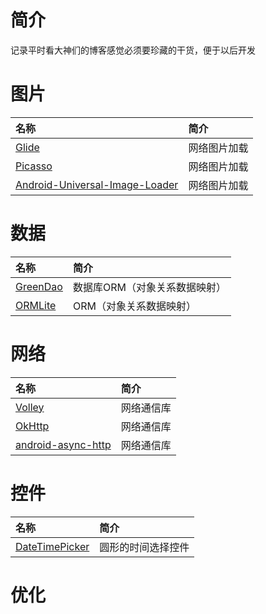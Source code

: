 # 简介
 记录平时看大神们的博客感觉必须要珍藏的干货，便于以后开发


# 图片
名称 | 简介
:------------- | :-------------
[Glide](http://www.jcodecraeer.com/a/anzhuokaifa/androidkaifa/2015/0327/2650.html) | 网络图片加载
[Picasso](http://www.jcodecraeer.com/a/anzhuokaifa/androidkaifa/2015/0327/2650.html) | 网络图片加载
[Android-Universal-Image-Loader](https://github.com/nostra13/Android-Universal-Image-Loader) |  网络图片加载
# 数据
名称 | 简介
:------------- | :-------------
[GreenDao](http://glblong.blog.51cto.com/3058613/1354953) | 数据库ORM（对象关系数据映射）
[ORMLite](http://blog.csdn.net/lmj623565791/article/details/39122981) | ORM（对象关系数据映射）

# 网络
名称 | 简介
:------------- | :-------------
[Volley](http://blog.csdn.net/guolin_blog/article/details/17482095) | 网络通信库
[OkHttp](http://www.jcodecraeer.com/a/anzhuokaifa/androidkaifa/2015/0720/3209.html) | 网络通信库
[android-async-http](https://github.com/loopj/android-async-http) | 网络通信库

# 控件
名称 | 简介
:------------- | :-------------
[DateTimePicker](https://github.com/CiTuX/datetimepicker) | 圆形的时间选择控件


# 优化


